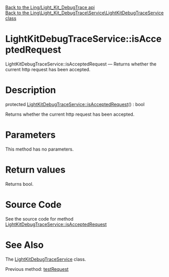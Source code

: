[Back to the Ling/Light_Kit_DebugTrace api](https://github.com/lingtalfi/Light_Kit_DebugTrace/blob/master/doc/api/Ling/Light_Kit_DebugTrace.md)<br>
[Back to the Ling\Light_Kit_DebugTrace\Service\LightKitDebugTraceService class](https://github.com/lingtalfi/Light_Kit_DebugTrace/blob/master/doc/api/Ling/Light_Kit_DebugTrace/Service/LightKitDebugTraceService.md)


LightKitDebugTraceService::isAcceptedRequest
================



LightKitDebugTraceService::isAcceptedRequest — Returns whether the current http request has been accepted.




Description
================


protected [LightKitDebugTraceService::isAcceptedRequest](https://github.com/lingtalfi/Light_Kit_DebugTrace/blob/master/doc/api/Ling/Light_Kit_DebugTrace/Service/LightKitDebugTraceService/isAcceptedRequest.md)() : bool




Returns whether the current http request has been accepted.




Parameters
================

This method has no parameters.


Return values
================

Returns bool.








Source Code
===========
See the source code for method [LightKitDebugTraceService::isAcceptedRequest](https://github.com/lingtalfi/Light_Kit_DebugTrace/blob/master/Service/LightKitDebugTraceService.php#L379-L382)


See Also
================

The [LightKitDebugTraceService](https://github.com/lingtalfi/Light_Kit_DebugTrace/blob/master/doc/api/Ling/Light_Kit_DebugTrace/Service/LightKitDebugTraceService.md) class.

Previous method: [testRequest](https://github.com/lingtalfi/Light_Kit_DebugTrace/blob/master/doc/api/Ling/Light_Kit_DebugTrace/Service/LightKitDebugTraceService/testRequest.md)<br>

